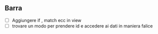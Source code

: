 ## Barra
* [ ] Aggiungere if , match ecc in view
* [ ] trovare un modo per prendere id e accedere ai dati in maniera falice